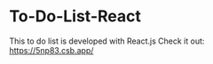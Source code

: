 # To-Do-List-React
This to do list is developed with React.js 
Check it out: https://5np83.csb.app/
